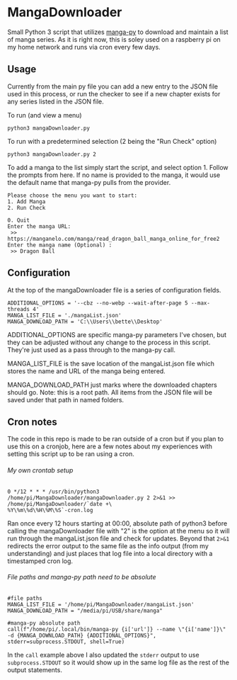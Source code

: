 # MangaDownloader
 Small Python 3 script that utilizes [manga-py](https://github.com/manga-py/manga-py "manga-py") to download and maintain a list of manga series. As it is right now, this is soley used on a raspberry pi on my home network and runs via cron every few days.

## Usage ##
Currently from the main py file you can add a new entry to the JSON file used in this process, or run the checker to see if a new chapter exists for any series listed in the JSON file.

To run (and view a menu)
```
python3 mangaDownloader.py
```

To run with a predetermined selection (2 being the "Run Check" option)
```
python3 mangaDownloader.py 2
```

To add a manga to the list simply start the script, and select option 1. Follow the prompts from here. If no name is provided to the manga, it would use the default name that manga-py pulls from the provider.
```
Please choose the menu you want to start:
1. Add Manga
2. Run Check

0. Quit
Enter the manga URL:
 >> https://manganelo.com/manga/read_dragon_ball_manga_online_for_free2
Enter the manga name (Optional) :
 >> Dragon Ball
```

## Configuration ##
At the top of the mangaDownloader file is a series of configuration fields.

```
ADDITIONAL_OPTIONS = '--cbz --no-webp --wait-after-page 5 --max-threads 4'
MANGA_LIST_FILE = './mangaList.json'
MANGA_DOWNLOAD_PATH = 'C:\\Users\\bette\\Desktop'
```

ADDITIONAL_OPTIONS are specific manga-py parameters I've chosen, but they can be adjusted without any change to the process in this script. They're just used as a pass through to the manga-py call.

MANGA_LIST_FILE is the save location of the mangaList.json file which stores the name and URL of the manga being entered.

MANGA_DOWNLOAD_PATH just marks where the downloaded chapters should go. Note: this is a root path. All items from the JSON file will be saved under that path in named folders.

## Cron notes ##
The code in this repo is made to be ran outside of a cron but if you plan to use this on a cronjob, here are a few notes about my experiences with setting this script up to be ran using a cron.

###### My own crontab setup
```
0 */12 * * * /usr/bin/python3 /home/pi/MangaDownloader/mangaDownloader.py 2 2>&1 >> /home/pi/MangaDownloader/`date +\
%Y\%m\%d\%H\%M\%S`-cron.log
```
Ran once every 12 hours starting at 00:00, absolute path of python3 before calling the mangaDownloader file with "2" is the option at the menu so it will run through the mangaList.json file and check for updates. Beyond that `2>&1` redirects the error output to the same file as the info output (from my understanding) and just places that log file into a local directory with a timestamped cron log.


###### File paths and manga-py path need to be absolute

```
#file paths
MANGA_LIST_FILE = '/home/pi/MangaDownloader/mangaList.json'
MANGA_DOWNLOAD_PATH = "/media/pi/USB/share/manga"

#manga-py absolute path
call(f"/home/pi/.local/bin/manga-py {i['url']} --name \"{i['name']}\" -d {MANGA_DOWNLOAD_PATH} {ADDITIONAL_OPTIONS}", stderr=subprocess.STDOUT, shell=True)
```

In the `call` example above I also updated the `stderr` output to use `subprocess.STDOUT` so it would show up in the same log file as the rest of the output statements. 
